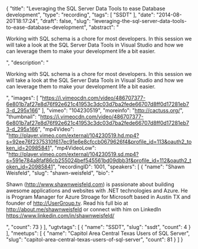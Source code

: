 {
  "title": "Leveraging the SQL Server Data Tools to ease Database development",
  "type": "recording",
  "tags": [
    "SSDT"
  ],
  "date": "2014-08-20T18:17:24",
  "draft": false,
  "slug": "leveraging-the-sql-server-data-tools-to-ease-database-development",
  "abstract": "<p>Working with SQL schema is a chore for most developers. In this session we will take a look at the SQL Server Data Tools in Visual Studio and how we can leverage them to make your development life a bit easier.</p>",
  "description": "<p>Working with SQL schema is a chore for most developers. In this session we will take a look at the SQL Server Data Tools in Visual Studio and how we can leverage them to make your development life a bit easier.</p>",
  "images": [
    "https://i.vimeocdn.com/video/486707377-6e801b7af27e8d76f92e621c41953c3dc03d7ba2fede66707d8ff0d17281eb73-d_295x166"
  ],
  "vimeo": "104230519",
  "moreinfo": "http://cactuss.org/",
  "thumbnail": "https://i.vimeocdn.com/video/486707377-6e801b7af27e8d76f92e621c41953c3dc03d7ba2fede66707d8ff0d17281eb73-d_295x166",
  "mp4Video": "http://player.vimeo.com/external/104230519.hd.mp4?s=92ee76f2375310f617ec91e6e8cfccb0679626f4&profile_id=113&oauth2_token_id=20985841",
  "mp4VideoLow": "http://player.vimeo.com/external/104230519.sd.mp4?s=591e784a8faf86cb255024bef545561bd09dbb3f&profile_id=112&oauth2_token_id=20985841",
  "recordingID": 1001,
  "speakers": [
    {
      "name": "Shawn Weisfeld",
      "slug": "shawn-weisfeld",
      "bio": "<p>Shawn (http://www.shawnweisfeld.com) is passionate about building awesome applications and websites with .NET technologies and Azure. He is Program Manager for Azure Stroage for Microsoft based in Austin TX and founder of http://UserGroup.tv. Read his full bio at http://about.me/shawnweisfeld or connect with him on LinkedIn https://www.linkedin.com/in/shawnweisfeld/</p>",
      "count": 73
    }
  ],
  "ugtvtags": [
    {
      "name": "SSDT",
      "slug": "ssdt",
      "count": 4
    }
  ],
  "meetups": [
    {
      "name": "Capitol Area Central Texas Users of SQL Server",
      "slug": "capitol-area-central-texas-users-of-sql-server",
      "count": 81
    }
  ]
}